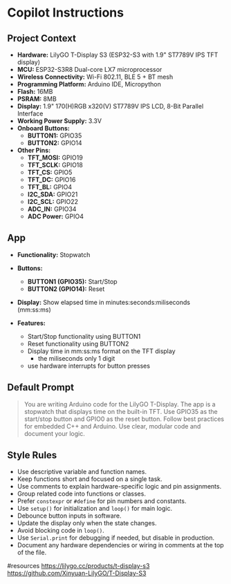 # Copilot Instructions

## Project Context

- **Hardware:** LilyGO T-Display S3 (ESP32-S3 with 1.9" ST7789V IPS TFT display)
- **MCU:** ESP32-S3R8 Dual-core LX7 microprocessor
- **Wireless Connectivity:** Wi-Fi 802.11, BLE 5 + BT mesh
- **Programming Platform:** Arduino IDE, Micropython
- **Flash:** 16MB
- **PSRAM:** 8MB
- **Display:** 1.9" 170(H)RGB x320(V) ST7789V IPS LCD, 8-Bit Parallel Interface
- **Working Power Supply:** 3.3V
- **Onboard Buttons:**
  - **BUTTON1:** GPIO35
  - **BUTTON2:** GPIO14
- **Other Pins:**
  - **TFT_MOSI:** GPIO19
  - **TFT_SCLK:** GPIO18
  - **TFT_CS:** GPIO5
  - **TFT_DC:** GPIO16
  - **TFT_BL:** GPIO4
  - **I2C_SDA:** GPIO21
  - **I2C_SCL:** GPIO22
  - **ADC_IN:** GPIO34
  - **ADC Power:** GPIO4 <not sure if this is correct>

## App
- **Functionality:** Stopwatch
- **Buttons:**
  - **BUTTON1 (GPIO35):** Start/Stop
  - **BUTTON2 (GPIO14):** Reset

- **Display:** Show elapsed time in minutes:seconds:miliseconds (mm:ss:ms)
- **Features:**
  - Start/Stop functionality using BUTTON1
  - Reset functionality using BUTTON2
  - Display time in mm:ss:ms format on the TFT display
    - the miliseconds only 1 digit
  - use hardware interrupts for button presses

## Default Prompt

> You are writing Arduino code for the LilyGO T-Display. The app is a stopwatch that displays time on the built-in TFT. Use GPIO35 as the start/stop button and GPIO0 as the reset button. Follow best practices for embedded C++ and Arduino. Use clear, modular code and document your logic.

## Style Rules

- Use descriptive variable and function names.
- Keep functions short and focused on a single task.
- Use comments to explain hardware-specific logic and pin assignments.
- Group related code into functions or classes.
- Prefer `constexpr` or `#define` for pin numbers and constants.
- Use `setup()` for initialization and `loop()` for main logic.
- Debounce button inputs in software.
- Update the display only when the state changes.
- Avoid blocking code in `loop()`.
- Use `Serial.print` for debugging if needed, but disable in production.
- Document any hardware dependencies or wiring in comments at the top of the file.


#resources
https://lilygo.cc/products/t-display-s3
https://github.com/Xinyuan-LilyGO/T-Display-S3

